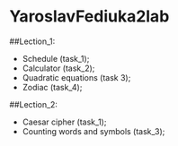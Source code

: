 # YaroslavFediuka2lab
  
##Lection_1: 
- Schedule (task_1);
- Calculator (task_2);
- Quadratic equations (task 3);
- Zodiac (task_4);

##Lection_2:
- Caesar cipher (task_1);
- Counting words and symbols (task_3);
